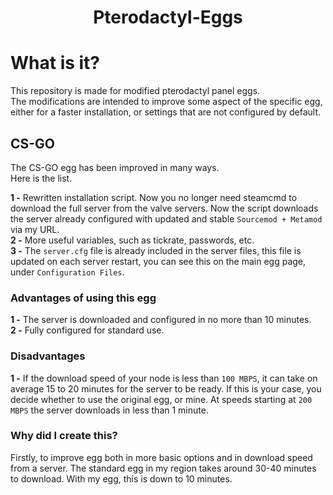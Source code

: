 <h1 align="center">
  Pterodactyl-Eggs
</h1>

# What is it?

This repository is made for modified pterodactyl panel eggs.<br>
The modifications are intended to improve some aspect of the specific egg, either for a faster installation, or settings that are not configured by default.

## CS-GO

The CS-GO egg has been improved in many ways.<br>
Here is the list.

**1 -** Rewritten installation script.
Now you no longer need steamcmd to download the full server from the valve servers. Now the script downloads the server already configured with updated and stable `Sourcemod + Metamod` via my URL.<br>
**2 -** More useful variables, such as tickrate, passwords, etc.<br>
**3 -** The `server.cfg` file is already included in the server files, this file is updated on each server restart, you can see this on the main egg page, under `Configuration Files`.<br>

### Advantages of using this egg

**1 -** The server is downloaded and configured in no more than 10 minutes.<br>
**2 -** Fully configured for standard use.

### Disadvantages

**1 -** If the download speed of your node is less than `100 MBPS`, it can take on average 15 to 20 minutes for the server to be ready. If this is your case, you decide whether to use the original egg, or mine. At speeds starting at `200 MBPS` the server downloads in less than 1 minute.<br>

### Why did I create this?

Firstly, to improve egg both in more basic options and in download speed from a server.
The standard egg in my region takes around 30-40 minutes to download.
With my egg, this is down to 10 minutes.



